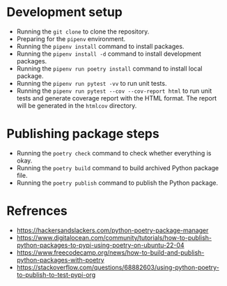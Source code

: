 # Development setup

- Running the `git clone` to clone the repository.
- Preparing for the `pipenv` environment.
- Running the `pipenv install` command to install packages.
- Running the `pipenv install -d` command to install development packages.
- Running the `pipenv run poetry install` command to install local package.
- Running the `pipenv run pytest -vv` to run unit tests.
- Running the `pipenv run pytest --cov --cov-report html` to run unit tests and generate coverage report with the HTML format. The report will be generated in the `htmlcov` directory.

# Publishing package steps

- Running the `poetry check` command to check whether everything is okay.
- Running the `poetry build` command to build archived Python package file.
- Running the `poetry publish` command to publish the Python package.

# Refrences

- https://hackersandslackers.com/python-poetry-package-manager
- https://www.digitalocean.com/community/tutorials/how-to-publish-python-packages-to-pypi-using-poetry-on-ubuntu-22-04
- https://www.freecodecamp.org/news/how-to-build-and-publish-python-packages-with-poetry
- https://stackoverflow.com/questions/68882603/using-python-poetry-to-publish-to-test-pypi-org
